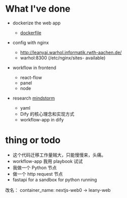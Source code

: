 # What I've done
- dockerize the web app
    - [dockerfile](/web/Dockerfile)
- config with nginx
    - http://leanyai.warhol.informatik.rwth-aachen.de/
    - warhol:8300 (/etc/nginx/sites- available)

- workflow in frontend
    - react-flow
    - panel
    - node

- research [mindstorm](mindstorm.md)
    - yaml
    - Dify 的核心理念和实现方式
    - workflow-app in dify

# thing or todo
- 这个代码迁移工作量贼大，只能慢慢来，头痛。
- workflow-app 我用 playbook 试试
- 我做一个 Python 节点
- 做一个 http request 节点
- fastapi for a sandbox for python running




改名：
    container_name: nextjs-web0 -> leany-web
